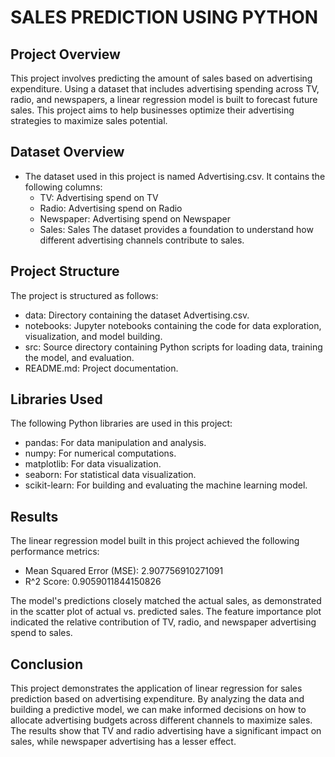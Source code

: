 # SALES PREDICTION USING PYTHON
## Project Overview
This project involves predicting the amount of sales based on advertising expenditure. Using a dataset that includes advertising spending across TV, radio, and newspapers, a linear regression model is built to forecast future sales. This project aims to help businesses optimize their advertising strategies to maximize sales potential.

## Dataset Overview
* The dataset used in this project is named Advertising.csv. It contains the following columns:
  - TV: Advertising spend on TV 
  - Radio: Advertising spend on Radio 
  - Newspaper: Advertising spend on Newspaper 
  - Sales: Sales 
The dataset provides a foundation to understand how different advertising channels contribute to sales.

## Project Structure
The project is structured as follows:
* data: Directory containing the dataset Advertising.csv.
* notebooks: Jupyter notebooks containing the code for data exploration, visualization, and model building.
* src: Source directory containing Python scripts for loading data, training the model, and evaluation.
* README.md: Project documentation.

## Libraries Used
The following Python libraries are used in this project:
* pandas: For data manipulation and analysis.
* numpy: For numerical computations.
* matplotlib: For data visualization.
* seaborn: For statistical data visualization.
* scikit-learn: For building and evaluating the machine learning model.
  
## Results
The linear regression model built in this project achieved the following performance metrics:
* Mean Squared Error (MSE): 2.907756910271091
* R^2 Score: 0.9059011844150826

The model's predictions closely matched the actual sales, as demonstrated in the scatter plot of actual vs. predicted sales. The feature importance plot indicated the relative contribution of TV, radio, and newspaper advertising spend to sales.

## Conclusion
This project demonstrates the application of linear regression for sales prediction based on advertising expenditure. By analyzing the data and building a predictive model, we can make informed decisions on how to allocate advertising budgets across different channels to maximize sales. The results show that TV and radio advertising have a significant impact on sales, while newspaper advertising has a lesser effect.
